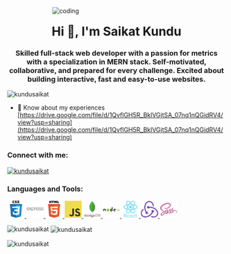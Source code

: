 <img align="right" alt="coding" width="400" src="https://media0.giphy.com/media/xT9IgzoKnwFNmISR8I/giphy.gif"/>
<h1 align="center">Hi 👋, I'm Saikat Kundu</h1>
<h3 align="center">Skilled full-stack web developer with a passion for metrics with a specialization in MERN stack. Self-motivated, collaborative, and prepared for every challenge. Excited about building interactive, fast and easy-to-use websites.</h3>

<p align="left"> <img src="https://komarev.com/ghpvc/?username=kundusaikat&label=Profile%20views&color=0e75b6&style=flat" alt="kundusaikat" /> </p>

- 📄 Know about my experiences [https://drive.google.com/file/d/1QvflGH5R_BklVGjtSA_07nq1nQGidRV4/view?usp=sharing](https://drive.google.com/file/d/1QvflGH5R_BklVGjtSA_07nq1nQGidRV4/view?usp=sharing)

<h3 align="left">Connect with me:</h3>
<p align="left">
<a href="https://linkedin.com/in/kundusaikat" target="blank"><img align="center" src="https://raw.githubusercontent.com/rahuldkjain/github-profile-readme-generator/master/src/images/icons/Social/linked-in-alt.svg" alt="kundusaikat" height="30" width="40" /></a>
</p>

<h3 align="left">Languages and Tools:</h3>
<p align="left"> <a href="https://www.w3schools.com/css/" target="_blank" rel="noreferrer"> <img src="https://raw.githubusercontent.com/devicons/devicon/master/icons/css3/css3-original-wordmark.svg" alt="css3" width="40" height="40"/> </a> <a href="https://expressjs.com" target="_blank" rel="noreferrer"> <img src="https://raw.githubusercontent.com/devicons/devicon/master/icons/express/express-original-wordmark.svg" alt="express" width="40" height="40"/> </a> <a href="https://www.w3.org/html/" target="_blank" rel="noreferrer"> <img src="https://raw.githubusercontent.com/devicons/devicon/master/icons/html5/html5-original-wordmark.svg" alt="html5" width="40" height="40"/> </a> <a href="https://developer.mozilla.org/en-US/docs/Web/JavaScript" target="_blank" rel="noreferrer"> <img src="https://raw.githubusercontent.com/devicons/devicon/master/icons/javascript/javascript-original.svg" alt="javascript" width="40" height="40"/> </a> <a href="https://www.mongodb.com/" target="_blank" rel="noreferrer"> <img src="https://raw.githubusercontent.com/devicons/devicon/master/icons/mongodb/mongodb-original-wordmark.svg" alt="mongodb" width="40" height="40"/> </a> <a href="https://nodejs.org" target="_blank" rel="noreferrer"> <img src="https://raw.githubusercontent.com/devicons/devicon/master/icons/nodejs/nodejs-original-wordmark.svg" alt="nodejs" width="40" height="40"/> </a> <a href="https://reactjs.org/" target="_blank" rel="noreferrer"> <img src="https://raw.githubusercontent.com/devicons/devicon/master/icons/react/react-original-wordmark.svg" alt="react" width="40" height="40"/> </a> <a href="https://redux.js.org" target="_blank" rel="noreferrer"> <img src="https://raw.githubusercontent.com/devicons/devicon/master/icons/redux/redux-original.svg" alt="redux" width="40" height="40"/> </a> <a href="https://sass-lang.com" target="_blank" rel="noreferrer"> <img src="https://raw.githubusercontent.com/devicons/devicon/master/icons/sass/sass-original.svg" alt="sass" width="40" height="40"/> </a> </p>

<p><img align="left" src="https://github-readme-stats.vercel.app/api/top-langs?username=kundusaikat&show_icons=true&locale=en&layout=compact" alt="kundusaikat" /></p>

<p>&nbsp;<img align="center" src="https://github-readme-stats.vercel.app/api?username=kundusaikat&show_icons=true&locale=en" alt="kundusaikat" /></p>

<p><img align="center" src="https://github-readme-streak-stats.herokuapp.com/?user=kundusaikat&" alt="kundusaikat" /></p>
